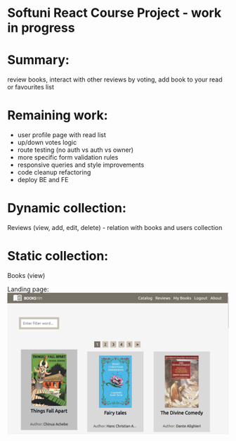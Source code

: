 # Softuni React Course Project - work in progress

# Summary:
review books, interact with other reviews by voting, add book to your read or favourites list

# Remaining work:
- user profile page with read list
- up/down votes logic
- route testing (no auth vs auth vs owner)
- more specific form validation rules
- responsive queries and style improvements
- code cleanup refactoring
- deploy BE and FE

# Dynamic collection:
Reviews (view, add, edit, delete) - relation with books and users collection

# Static collection:
Books (view)

Landing page:
![](./app%20wip.png)